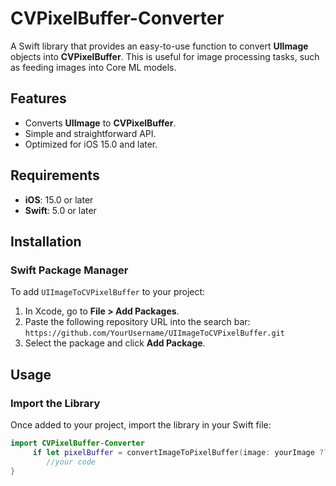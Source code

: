 # CVPixelBuffer-Converter

A Swift library that provides an easy-to-use function to convert **UIImage** objects into **CVPixelBuffer**. This is useful for image processing tasks, such as feeding images into Core ML models.

## Features
- Converts **UIImage** to **CVPixelBuffer**.
- Simple and straightforward API.
- Optimized for iOS 15.0 and later.

## Requirements
- **iOS**: 15.0 or later
- **Swift**: 5.0 or later

## Installation

### Swift Package Manager
To add `UIImageToCVPixelBuffer` to your project:

1. In Xcode, go to **File > Add Packages**.
2. Paste the following repository URL into the search bar:  
   `https://github.com/YourUsername/UIImageToCVPixelBuffer.git`
3. Select the package and click **Add Package**.

## Usage

### Import the Library
Once added to your project, import the library in your Swift file:

```swift
import CVPixelBuffer-Converter
     if let pixelBuffer = convertImageToPixelBuffer(image: yourImage ?? backupImage, imageWidht: width, imageHeight: height) {
        //your code
}

